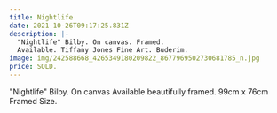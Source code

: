 ```yaml
---
title: Nightlife
date: 2021-10-26T09:17:25.831Z
description: |-
  "Nightlife" Bilby. On canvas. Framed.
  Available. Tiffany Jones Fine Art. Buderim.
image: img/242588668_4265349180209822_8677969502730681785_n.jpg
price: SOLD.
---
```

"Nightlife" Bilby. On canvas
Available beautifully framed.
99cm x 76cm Framed Size.